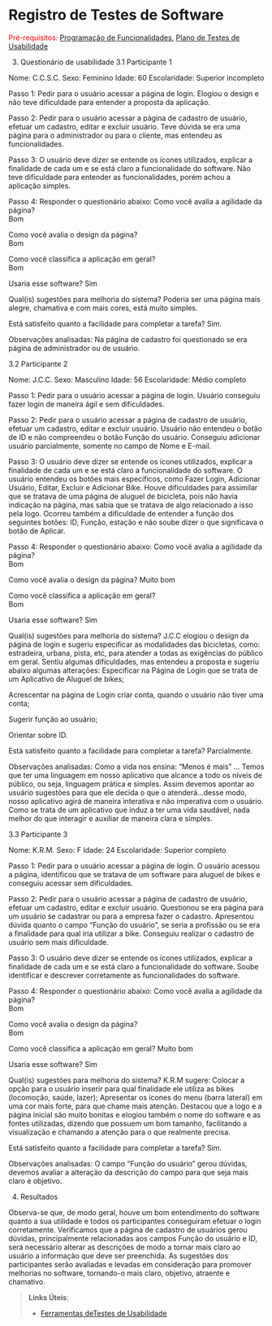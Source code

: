 # Registro de Testes de Software

<span style="color:red">Pré-requisitos: <a href="7-Programação de Funcionalidades.md"> Programação de Funcionalidades</a></span>, <a href="10-Plano de Testes de Usabilidade.md"> Plano de Testes de Usabilidade</a>

3. Questionário de usabilidade
3.1 Participante 1

Nome: C.C.S.C.
Sexo: Feminino
Idade: 60
Escolaridade: Superior incompleto

Passo 1: Pedir para o usuário acessar a página de login. 
Elogiou o design e não teve dificuldade para entender a proposta da aplicação.

Passo 2: Pedir para o usuário acessar a página de cadastro de usuário, efetuar um cadastro, editar e excluir usuário.
Teve dúvida se era uma página para o administrador ou para o cliente, mas entendeu as funcionalidades.

Passo 3: O usuário deve dizer se entende os ícones utilizados, explicar a finalidade de cada um e se está claro a funcionalidade do software.
Não teve dificuldade para entender as funcionalidades, porém achou a aplicação simples.

Passo 4: Responder o questionário abaixo:
Como você avalia a agilidade da página?   
Bom 

Como você avalia o design da página?  
Bom 

Como você classifica a aplicação em geral?   
Bom 

Usaria esse software?
Sim 

Qual(is) sugestões para melhoria do sistema?
Poderia ser uma página mais alegre, chamativa e com mais cores, está muito simples.

Está satisfeito quanto a facilidade para completar a tarefa? 
Sim.

Observações analisadas:
Na página de cadastro foi questionado se era página de administrador ou de usuário.



3.2 Participante 2

Nome: J.C.C.
Sexo: Masculino
Idade: 56
Escolaridade: Médio completo

Passo 1: Pedir para o usuário acessar a página de login. 
Usuário conseguiu fazer login de maneira ágil e sem dificuldades.

Passo 2: Pedir para o usuário acessar a página de cadastro de usuário, efetuar um cadastro, editar e excluir usuário.
Usuário não entendeu o botão de ID e não compreendeu o botão Função do usuário. Conseguiu adicionar usuário parcialmente, somente no campo de Nome e E-mail.

Passo 3: O usuário deve dizer se entende os ícones utilizados, explicar a finalidade de cada um e se está claro a funcionalidade do software.
O usuário entendeu os botões mais específicos, como Fazer Login, Adicionar Usuário, Editar, Excluir e Adicionar Bike.
Houve dificuldades para assimilar que se tratava de uma página de aluguel de bicicleta, pois não havia indicação na página, mas sabia que se tratava de algo relacionado a isso pela logo. Ocorreu também a dificuldade de entender a função dos seguintes botões: ID, Função, estação e não soube dizer o que significava o botão de Aplicar.


Passo 4: Responder o questionário abaixo:
Como você avalia a agilidade da página?  
Bom 

Como você avalia o design da página?
Muito bom    


Como você classifica a aplicação em geral?   
Bom 

Usaria esse software?
Sim 

Qual(is) sugestões para melhoria do sistema?
J.C.C elogiou o design da página de login e sugeriu especificar as modalidades das bicicletas, como: estradeira, urbana, pista, etc, para atender a todas as exigências do público em geral. 
Sentiu algumas dificuldades, mas entendeu a proposta e sugeriu abaixo algumas alterações:
Especificar na Página de Login que se trata de um Aplicativo de Aluguel de bikes;

Acrescentar na página de Login criar conta, quando o usuário não tiver uma conta;

Sugerir função ao usuário;

Orientar sobre ID.

Está satisfeito quanto a facilidade para completar a tarefa? 
Parcialmente.

Observações analisadas:
Como a vida nos ensina: “Menos é mais” ...
Temos que ter uma linguagem em nosso aplicativo que alcance a todo os níveis de público, ou seja, linguagem prática e simples.
Assim devemos apontar ao usuário sugestões para que ele decida o que  o atenderá...desse modo, nosso aplicativo agirá de maneira interativa e não imperativa com o usuário.
Como se trata de um aplicativo que induz a ter uma vida saudável, nada melhor do que interagir e auxiliar de maneira clara e simples.


3.3 Participante 3

Nome: K.R.M.
Sexo: F
Idade: 24
Escolaridade: Superior completo

Passo 1: Pedir para o usuário acessar a página de login. 
O usuário acessou a página, identificou que se tratava de um software para aluguel de bikes e conseguiu acessar sem dificuldades.

Passo 2: Pedir para o usuário acessar a página de cadastro de usuário, efetuar um cadastro, editar e excluir usuário.
Questionou se era página para um usuário se cadastrar ou para a empresa fazer o cadastro. Apresentou dúvida quanto o campo “Função do usuário”, se seria a profissão ou se era a finalidade para qual iria utilizar a bike. Conseguiu realizar o cadastro de usuário sem mais dificuldade.

Passo 3: O usuário deve dizer se entende os ícones utilizados, explicar a finalidade de cada um e se está claro a funcionalidade do software.
Soube identificar e descrever corretamente as funcionalidades do software.


Passo 4: Responder o questionário abaixo:
Como você avalia a agilidade da página?   
Bom 

Como você avalia o design da página?    
Bom 

Como você classifica a aplicação em geral?
Muito bom   

Usaria esse software?
Sim 


Qual(is) sugestões para melhoria do sistema?
K.R.M sugere:
Colocar a opção para o usuário inserir para qual finalidade ele utiliza as bikes (locomoção, saúde, lazer);
Apresentar os ícones do menu (barra lateral) em uma cor mais forte, para que chame mais atenção. 
Destacou que a logo e a página inicial são muito bonitas e elogiou também o nome do software e as fontes utilizadas, dizendo que possuem um bom tamanho, facilitando a visualização e chamando a atenção para o que realmente precisa.

Está satisfeito quanto a facilidade para completar a tarefa? 
Sim.

Observações analisadas:
O campo “Função do usuário” gerou dúvidas, devemos avaliar a alteração da descrição do campo para que seja mais claro e objetivo.


4. Resultados

Observa-se que, de modo geral, houve um bom entendimento do software quanto a sua utilidade e todos os participantes conseguiram efetuar o login corretamente. 
Verificamos que a página de cadastro de usuários gerou dúvidas, principalmente relacionadas aos campos Função do usuário e ID, será necessário alterar as descrições de modo a tornar mais claro ao usuário a informação que deve ser preenchida. 
As sugestões dos participantes serão avaliadas e levadas em consideração para promover melhorias no software, tornando-o mais claro, objetivo, atraente e chamativo.


> **Links Úteis**:
> - [Ferramentas deTestes de Usabilidade](https://www.usability.gov/how-to-and-tools/resources/templates.html)
